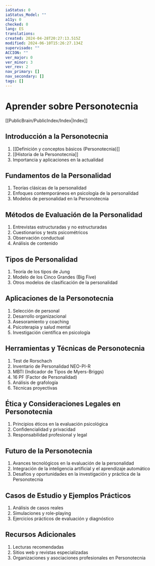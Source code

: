 ```yaml
---
iaStatus: 0
iaStatus_Model: ""
a11y: 0
checked: 0
lang: ES
translations: 
created: 2024-04-28T20:27:13.515Z
modified: 2024-06-10T15:26:27.134Z
supervisado: ""
ACCION: ""
ver_major: 0
ver_minor: 3
ver_rev: 2
nav_primary: []
nav_secondary: []
tags: []
---
```

# Aprender sobre Personotecnia

[[PublicBrain/PublicIndex/Index|Index]]

## Introducción a la Personotecnia
1. [[Definición y conceptos básicos (Personotecnia)]]
2. [[Historia de la Personotecnia]]
3. Importancia y aplicaciones en la actualidad

## Fundamentos de la Personalidad
1. Teorías clásicas de la personalidad
2. Enfoques contemporáneos en psicología de la personalidad
3. Modelos de personalidad en la Personotecnia

## Métodos de Evaluación de la Personalidad
1. Entrevistas estructuradas y no estructuradas
2. Cuestionarios y tests psicométricos
3. Observación conductual
4. Análisis de contenido

## Tipos de Personalidad
1. Teoría de los tipos de Jung
2. Modelo de los Cinco Grandes (Big Five)
3. Otros modelos de clasificación de la personalidad

## Aplicaciones de la Personotecnia
1. Selección de personal
2. Desarrollo organizacional
3. Asesoramiento y coaching
4. Psicoterapia y salud mental
5. Investigación científica en psicología

## Herramientas y Técnicas de Personotecnia
1. Test de Rorschach
2. Inventario de Personalidad NEO-PI-R
3. MBTI (Indicador de Tipos de Myers-Briggs)
4. 16 PF (Factor de Personalidad)
5. Análisis de grafología
6. Técnicas proyectivas

## Ética y Consideraciones Legales en Personotecnia
1. Principios éticos en la evaluación psicológica
2. Confidencialidad y privacidad
3. Responsabilidad profesional y legal

## Futuro de la Personotecnia
1. Avances tecnológicos en la evaluación de la personalidad
2. Integración de la inteligencia artificial y el aprendizaje automático
3. Desafíos y oportunidades en la investigación y práctica de la Personotecnia

## Casos de Estudio y Ejemplos Prácticos
1. Análisis de casos reales
2. Simulaciones y role-playing
3. Ejercicios prácticos de evaluación y diagnóstico

## Recursos Adicionales
1. Lecturas recomendadas
2. Sitios web y revistas especializadas
3. Organizaciones y asociaciones profesionales en Personotecnia

